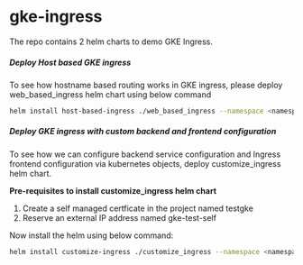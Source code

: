 # gke-ingress

The repo contains 2 helm charts to demo GKE Ingress.

##### Deploy Host based GKE ingress
To see how hostname based routing works in GKE ingress, please deploy web_based_ingress helm chart using below command

```bash
helm install host-based-ingress ./web_based_ingress --namespace <namespaceName>
```

##### Deploy GKE ingress with custom backend and frontend configuration 
To see how we can configure backend service configuration and Ingress frontend configuration via kubernetes objects, deploy customize_ingress helm chart.
<br>

<b> Pre-requisites to install customize_ingress helm chart </b>

<ol> <li>Create a self managed certficate in the project named testgke
<li>Reserve an external IP address named gke-test-self
</ol>

Now install the helm using below command:
```bash
helm install customize-ingress ./customize_ingress --namespace <namespaceName>
```
